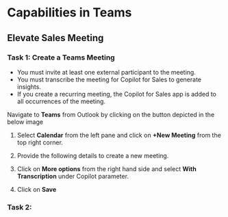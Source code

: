 # Capabilities in Teams 

## Elevate Sales Meeting 

### Task 1: Create a Teams Meeting

- You must invite at least one external participant to the meeting.
- You must transcribe the meeting for Copilot for Sales to generate insights.
- If you create a recurring meeting, the Copilot for Sales app is added to all occurrences of the meeting.

Navigate to **Teams** from Outlook by clicking on the button depicted in the below image

1. Select **Calendar** from the left pane and click on **+New Meeting** from the top right corner.

1. Provide the following details to create a new meeting.

1. Click on **More options** from the right hand side and select **With Transcription** under Copilot parameter.
   
1. Click on **Save**

### Task 2: 


